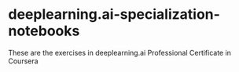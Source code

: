# deeplearning.ai-specialization-notebooks
These are the exercises in deeplearning.ai Professional Certificate in Coursera
